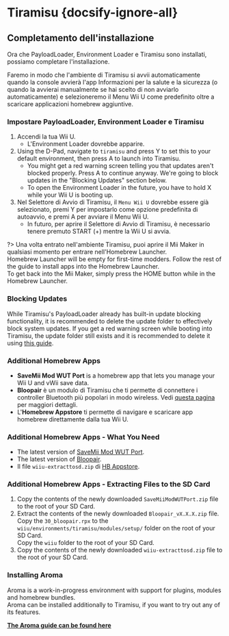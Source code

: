 # Tiramisu {docsify-ignore-all}

## Completamento dell'installazione

Ora che PayloadLoader, Environment Loader e Tiramisu sono installati, possiamo completare l'installazione.

Faremo in modo che l'ambiente di Tiramisu si avvii automaticamente quando la console avvierà l'app Informazioni per la salute e la sicurezza (o quando la avvierai manualmente se hai scelto di non avviarlo automaticamente) e selezioneremo il Menu Wii U come predefinito oltre a scaricare applicazioni homebrew aggiuntive.

### Impostare PayloadLoader, Environment Loader e Tiramisu

1. Accendi la tua Wii U.
    - L'Environment Loader dovrebbe apparire.
1. Using the D-Pad, navigate to `tiramisu` and press Y to set this to your default environment, then press A to launch into Tiramisu.
    - You might get a red warning screen telling you that updates aren't blocked properly. Press A to continue anyway. We're going to block updates in the "Blocking Updates" section below.
    - To open the Environment Loader in the future, you have to hold X while your Wii U is booting up.
1. Nel Selettore di Avvio di Tiramisu, il `Menu Wii U` dovrebbe essere già selezionato, premi Y per impostarlo come opzione predefinita di autoavvio, e premi A per avviare il Menu Wii U.
    - In futuro, per aprire il Selettore di Avvio di Tiramisu, è necessario tenere premuto START (+) mentre la Wii U si avvia.

?> Una volta entrato nell'ambiente Tiramisu, puoi aprire il Mii Maker in qualsiasi momento per entrare nell'Homebrew Launcher. <br>Homebrew Launcher will be empty for first-time modders. Follow the rest of the guide to install apps into the Homebrew Launcher. <br>To get back into the Mii Maker, simply press the HOME button while in the Homebrew Launcher.

### Blocking Updates
While Tiramisu's PayloadLoader already has built-in update blocking functionality, it is recommended to delete the update folder to effectively block system updates. If you get a red warning screen while booting into Tiramisu, the update folder still exists and it is recommended to delete it using [this guide](../block-updates).

### Additional Homebrew Apps

- **SaveMii Mod WUT Port** is a homebrew app that lets you manage your Wii U and vWii save data.
- **Bloopair** è un modulo di Tiramisu che ti permette di connettere i controller Bluetooth più popolari in modo wireless. Vedi [questa pagina](https://gbatemp.net/threads/bloopair-connect-controllers-from-other-consoles-natively.594289/) per maggiori dettagli.
- L'**Homebrew Appstore** ti permette di navigare e scaricare app homebrew direttamente dalla tua Wii U.

### Additional Homebrew Apps - What You Need

- The latest version of [SaveMii Mod WUT Port](https://wiiubru.com/appstore/zips/SaveMiiModWUTPort.zip).
- The latest version of [Bloopair](https://github.com/GaryOderNichts/Bloopair/releases).
- Il file `wiiu-extracttosd.zip` di [HB Appstore](https://github.com/fortheusers/hb-appstore/releases/).

### Additional Homebrew Apps - Extracting Files to the SD Card

1. Copy the contents of the newly downloaded `SaveMiiModWUTPort.zip` file to the root of your SD Card.
1. Extract the contents of the newly downloaded `Bloopair_vX.X.X.zip` file.  
   Copy the `30_bloopair.rpx` to the `wiiu/environments/tiramisu/modules/setup/` folder on the root of your SD Card.  
   Copy the `wiiu` folder to the root of your SD Card.
1. Copy the contents of the newly downloaded `wiiu-extracttosd.zip` file to the root of your SD Card.

### Installing Aroma
Aroma is a work-in-progress environment with support for plugins, modules and homebrew bundles.  
Aroma can be installed additionally to Tiramisu, if you want to try out any of its features.

[**The Aroma guide can be found here**](../aroma/getting-started)

